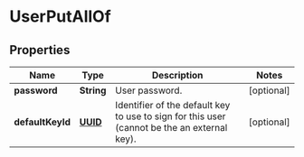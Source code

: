 

# UserPutAllOf

## Properties

Name | Type | Description | Notes
------------ | ------------- | ------------- | -------------
**password** | **String** | User password. |  [optional]
**defaultKeyId** | [**UUID**](UUID.md) | Identifier of the default key to use to sign for this user (cannot be the an external key). |  [optional]



